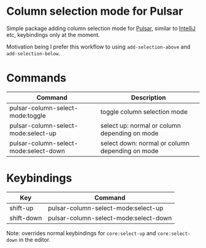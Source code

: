 # Column selection mode for Pulsar

Simple package adding column selection mode for [Pulsar](https://pulsar-edit.dev/), similar to [IntelliJ](https://www.jetbrains.com/help/idea/multicursor.html#column_selection) etc, keybindings only at the moment.

Motivation being I prefer this workflow to using `add-selection-above` and `add-selection-below`.

# Commands

| Command                               | Description                                     |
| ------------------------------------- | ----------------------------------------------- |
| pulsar-column-select-mode:toggle      | toggle column selection mode                    |
| pulsar-column-select-mode:select-up   | select up: normal or column depending on mode   |
| pulsar-column-select-mode:select-down | select down: normal or column depending on mode |

# Keybindings

| Key        | Command                               |
| ---------- | ------------------------------------- |
| shift-up   | pulsar-column-select-mode:select-up   |
| shift-down | pulsar-column-select-mode:select-down |

Note: overrides normal keybindings for `core:select-up` and `core:select-down` in the editor.
